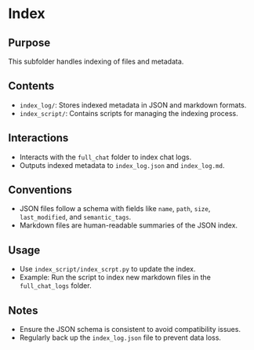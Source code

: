 # Index

## Purpose
This subfolder handles indexing of files and metadata.

## Contents
- `index_log/`: Stores indexed metadata in JSON and markdown formats.
- `index_script/`: Contains scripts for managing the indexing process.

## Interactions
- Interacts with the `full_chat` folder to index chat logs.
- Outputs indexed metadata to `index_log.json` and `index_log.md`.

## Conventions
- JSON files follow a schema with fields like `name`, `path`, `size`, `last_modified`, and `semantic_tags`.
- Markdown files are human-readable summaries of the JSON index.

## Usage
- Use `index_script/index_scrpt.py` to update the index.
- Example: Run the script to index new markdown files in the `full_chat_logs` folder.

## Notes
- Ensure the JSON schema is consistent to avoid compatibility issues.
- Regularly back up the `index_log.json` file to prevent data loss.
